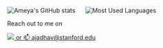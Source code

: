 <!--
**akjadhav/akjadhav** is a ✨ _special_ ✨ repository because its `README.md` (this file) appears on your GitHub profile.

Here are some ideas to get you started:

- 🔭 I’m currently working on ...
- 🌱 I’m currently learning ...
- 👯 I’m looking to collaborate on ...
- 🤔 I’m looking for help with ...
- 💬 Ask me about ...
- 📫 How to reach me: ...
- 😄 Pronouns: ...
- ⚡ Fun fact: ...
-->

![Ameya's GitHub stats](https://github-readme-stats.vercel.app/api?username=akjadhav&show_icons=true&theme=react&count_private=true) &nbsp;&nbsp;&nbsp;&nbsp; ![Most Used Languages](https://github-readme-stats.vercel.app/api/top-langs/?username=akjadhav&langs_count=4)

Reach out to me on

<p align="left">
<a href="https://www.linkedin.com/in/ameyajadhav" target="_blank">
<img src="https://img.shields.io/badge/LinkedIn-blue?style=for-the-badge&logo=linkedin&labelColor=blue">
  or 📫 ajadhav@stanford.edu

